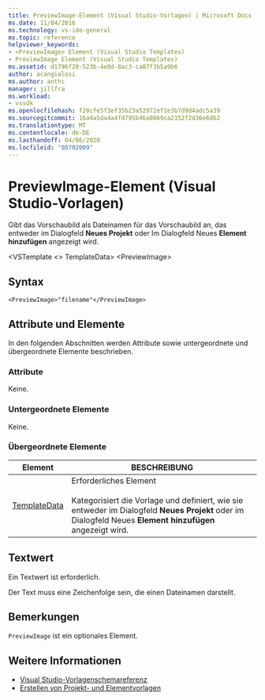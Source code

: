 ```yaml
---
title: PreviewImage-Element (Visual Studio-Vorlagen) | Microsoft Docs
ms.date: 11/04/2016
ms.technology: vs-ide-general
ms.topic: reference
helpviewer_keywords:
- <PreviewImage> Element (Visual Studio Templates)
- PreviewImage Element (Visual Studio Templates)
ms.assetid: d1796f20-523b-4e0d-8ac3-ca87f3b5a9b6
author: acangialosi
ms.author: anthc
manager: jillfra
ms.workload:
- vssdk
ms.openlocfilehash: f20cfe5f3ef35b23a52972ef1e3b7d9d4adc5a39
ms.sourcegitcommit: 16a4a5da4a4fd795b46a0869ca2152f2d36e6db2
ms.translationtype: MT
ms.contentlocale: de-DE
ms.lasthandoff: 04/06/2020
ms.locfileid: "80702009"
---
```

# <a name="previewimage-element-visual-studio-templates"></a>PreviewImage-Element (Visual Studio-Vorlagen)
Gibt das Vorschaubild als Dateinamen für das Vorschaubild an, das entweder im Dialogfeld **Neues Projekt** oder Im Dialogfeld Neues **Element hinzufügen** angezeigt wird.

 \<VSTemplate \<> TemplateData> \<PreviewImage>

## <a name="syntax"></a>Syntax

```
<PreviewImage>"filename"</PreviewImage>
```

## <a name="attributes-and-elements"></a>Attribute und Elemente
 In den folgenden Abschnitten werden Attribute sowie untergeordnete und übergeordnete Elemente beschrieben.

### <a name="attributes"></a>Attribute
 Keine.

### <a name="child-elements"></a>Untergeordnete Elemente
 Keine.

### <a name="parent-elements"></a>Übergeordnete Elemente

|Element|BESCHREIBUNG|
|-------------|-----------------|
|[TemplateData](../extensibility/templatedata-element-visual-studio-templates.md)|Erforderliches Element<br /><br /> Kategorisiert die Vorlage und definiert, wie sie entweder im Dialogfeld **Neues Projekt** oder im Dialogfeld Neues **Element hinzufügen** angezeigt wird.|

## <a name="text-value"></a>Textwert
 Ein Textwert ist erforderlich.

 Der Text muss eine Zeichenfolge sein, die einen Dateinamen darstellt.

## <a name="remarks"></a>Bemerkungen
 `PreviewImage` ist ein optionales Element.

## <a name="see-also"></a>Weitere Informationen
- [Visual Studio-Vorlagenschemareferenz](../extensibility/visual-studio-template-schema-reference.md)
- [Erstellen von Projekt- und Elementvorlagen](../ide/creating-project-and-item-templates.md)
